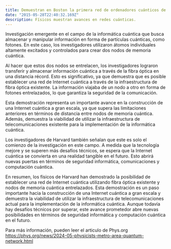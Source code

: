 ```yaml
---
title: Demuestran en Boston la primera red de ordenadores cuánticos de un área metropolitana
date: "2015-05-28T22:40:32.169Z"
description: Físicos muestran avances en redes cuánticas.
---
```


Investigación emergente en el campo de la informática cuántica que busca almacenar y manipular información en forma de partículas cuánticas, como fotones. En este caso, los investigadores utilizaron átomos individuales altamente excitados y controlados para crear dos nodos de memoria cuántica.

Al hacer que estos dos nodos se entrelacen, los investigadores lograron transferir y almacenar información cuántica a través de la fibra óptica en una distancia récord. Esto es significativo, ya que demuestra que es posible establecer una red de Internet cuántica a través de la infraestructura de fibra óptica existente. La información viajaba de un nodo a otro en forma de fotones entrelazados, lo que garantiza la seguridad de la comunicación.

Esta demostración representa un importante avance en la construcción de una Internet cuántica a gran escala, ya que supera las limitaciones anteriores en términos de distancia entre nodos de memoria cuántica. Además, demuestra la viabilidad de utilizar la infraestructura de telecomunicaciones existente para la implementación de la informática cuántica.

Los investigadores de Harvard también señalan que este es solo el comienzo de la investigación en este campo. A medida que la tecnología mejore y se superen más desafíos técnicos, se espera que la Internet cuántica se convierta en una realidad tangible en el futuro. Esto abrirá nuevas puertas en términos de seguridad informática, comunicaciones y computación cuántica.

En resumen, los físicos de Harvard han demostrado la posibilidad de establecer una red de Internet cuántica utilizando fibra óptica existente y nodos de memoria cuántica entrelazados. Esta demostración es un paso importante hacia la construcción de una Internet cuántica a gran escala y demuestra la viabilidad de utilizar la infraestructura de telecomunicaciones actual para la implementación de la informática cuántica. Aunque todavía hay desafíos técnicos por superar, este avance prometedor abre nuevas posibilidades en términos de seguridad informática y computación cuántica en el futuro.

Para más información, pueden leer el articulo de Phys.org
https://phys.org/news/2024-05-physicists-metro-area-quantum-network.html